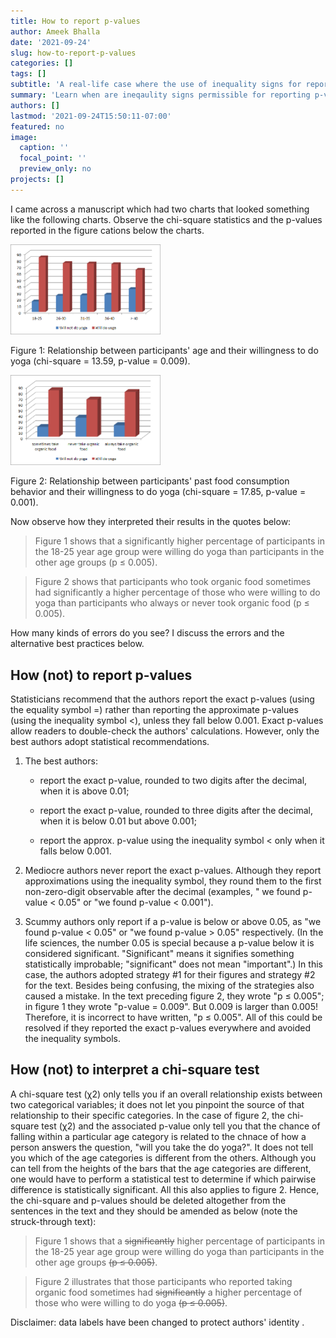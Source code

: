 ```yaml
---
title: How to report p-values
author: Ameek Bhalla
date: '2021-09-24'
slug: how-to-report-p-values
categories: []
tags: []
subtitle: 'A real-life case where the use of inequality signs for reporting p-values ended up confusing the authors themselves'
summary: 'Learn when are ineqaulity signs permissible for reporting p-values; why 3D charts should be avoided at all costs; what does a chi-square test tell us about group differences.'
authors: []
lastmod: '2021-09-24T15:50:11-07:00'
featured: no
image:
  caption: ''
  focal_point: ''
  preview_only: no
projects: []
---
```


I came across a manuscript which had two charts that looked something like the following charts. Observe the chi-square statistics and the p-values reported in the figure cations below the charts.

<div class="figure">
<img src="./fig1.png" alt="Relationship between participants' age and their willingness to do yoga (chi-square = 13.59, p-value = 0.009)." width="240" />
<p class="caption">Figure 1: Relationship between participants' age and their willingness to do yoga (chi-square = 13.59, p-value = 0.009).</p>
</div>

<div class="figure">
<img src="./fig2.png" alt="Relationship between participants' past food consumption behavior and their willingness to do yoga (chi-square = 17.85, p-value = 0.001)." width="240" />
<p class="caption">Figure 2: Relationship between participants' past food consumption behavior and their willingness to do yoga (chi-square = 17.85, p-value = 0.001).</p>
</div>

Now observe how they interpreted their results in the quotes below:

> Figure 1 shows that a significantly higher percentage of participants in the 18-25 year age group were willing do yoga than participants in the other age groups (p ≤ 0.005).

> Figure 2 shows that participants who took organic food sometimes had significantly a higher percentage of those who were willing to do yoga than participants who always or never took organic food (p ≤ 0.005).

How many kinds of errors do you see? I discuss the errors and the alternative best practices below.

## How (not) to report p-values

Statisticians recommend that the authors report the exact p-values (using the equality symbol =) rather than reporting the approximate p-values (using the inequality symbol \<), unless they fall below 0.001.
Exact p-values allow readers to double-check the authors' calculations.
However, only the best authors adopt statistical recommendations.

1.  The best authors:

    -   report the exact p-value, rounded to two digits after the decimal, when it is above 0.01;

    -   report the exact p-value, rounded to three digits after the decimal, when it is below 0.01 but above 0.001;

    -   report the approx.
        p-value using the inequality symbol \< only when it falls below 0.001.

2.  Mediocre authors never report the exact p-values. Although they report approximations using the inequality symbol, they round them to the first non-zero-digit observable after the decimal (examples, " we found p-value \< 0.05" or "we found p-value \< 0.001").

3.  Scummy authors only report if a p-value is below or above 0.05, as "we found p-value \< 0.05" or "we found p-value \> 0.05" respectively. (In the life sciences, the number 0.05 is special because a p-value below it is considered significant. "Significant" means it signifies something statistically improbable; "significant" does not mean "important".) In this case, the authors adopted strategy \#1 for their figures and strategy \#2 for the text. Besides being confusing, the mixing of the strategies also caused a mistake. In the text preceding figure 2, they wrote "p ≤ 0.005"; in figure 1 they wrote "p-value = 0.009". But 0.009 is larger than 0.005! Therefore, it is incorrect to have written, "p ≤ 0.005". All of this could be resolved if they reported the exact p-values everywhere and avoided the inequality symbols.

<!-- ## How (not) to draw charts -->





## How (not) to interpret a chi-square test

A chi-square test (χ2) only tells you if an overall relationship exists between two categorical variables; it does not let you pinpoint the source of that relationship to their specific categories.
In the case of figure 2, the chi-square test (χ2) and the associated p-value only tell you that the chance of falling within a particular age category is related to the chnace of how a person answers the question, "will you take the do yoga?".
It does not tell you which of the age categories is different from the others.
Although you can tell from the heights of the bars that the age categories are different, one would have to perform a statistical test to determine if which pairwise difference is statistically significant.
All this also applies to figure 2.
Hence, the chi-square and p-values should be deleted altogether from the sentences in the text and they should be amended as below (note the struck-through text):

> Figure 1 shows that a ~~significantly~~ higher percentage of participants in the 18-25 year age group were willing do yoga than participants in the other age groups ~~(p ≤ 0.005)~~.

> Figure 2 illustrates that those participants who reported taking organic food sometimes had ~~significantly~~ a higher percentage of those who were willing to do yoga ~~(p ≤ 0.005)~~.

Disclaimer: data labels have been changed to protect authors' identity .
